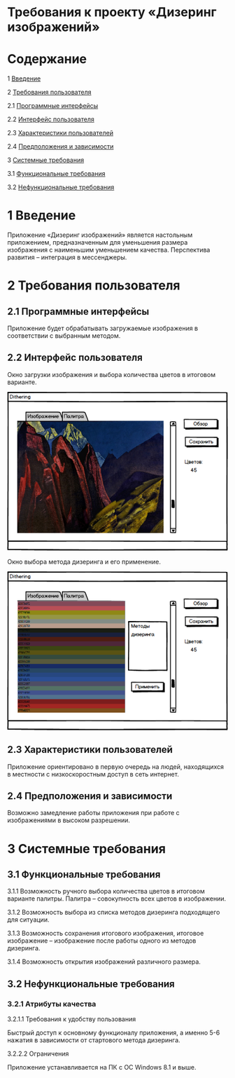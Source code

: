 # Требования к проекту «Дизеринг изображений» #

# Содержание #

1 [Введение](https://github.com/TischenkoArseny/Dithering/blob/master/Documents/Requirements/Requirements%20Document.md#1-%D0%B2%D0%B2%D0%B5%D0%B4%D0%B5%D0%BD%D0%B8%D0%B5)

2 [Требования пользователя](https://github.com/TischenkoArseny/Dithering/blob/master/Documents/Requirements/Requirements%20Document.md#2-%D1%82%D1%80%D0%B5%D0%B1%D0%BE%D0%B2%D0%B0%D0%BD%D0%B8%D1%8F-%D0%BF%D0%BE%D0%BB%D1%8C%D0%B7%D0%BE%D0%B2%D0%B0%D1%82%D0%B5%D0%BB%D1%8F)

2.1 [Программные интерфейсы](https://github.com/TischenkoArseny/Dithering/blob/master/Documents/Requirements/Requirements%20Document.md#21-%D0%BF%D1%80%D0%BE%D0%B3%D1%80%D0%B0%D0%BC%D0%BC%D0%BD%D1%8B%D0%B5-%D0%B8%D0%BD%D1%82%D0%B5%D1%80%D1%84%D0%B5%D0%B9%D1%81%D1%8B)

2.2 [Интерфейс пользователя](https://github.com/TischenkoArseny/Dithering/blob/master/Documents/Requirements/Requirements%20Document.md#22-%D0%B8%D0%BD%D1%82%D0%B5%D1%80%D1%84%D0%B5%D0%B9%D1%81-%D0%BF%D0%BE%D0%BB%D1%8C%D0%B7%D0%BE%D0%B2%D0%B0%D1%82%D0%B5%D0%BB%D1%8F)

2.3 [Характеристики пользователей](https://github.com/TischenkoArseny/Dithering/blob/master/Documents/Requirements/Requirements%20Document.md#23-%D1%85%D0%B0%D1%80%D0%B0%D0%BA%D1%82%D0%B5%D1%80%D0%B8%D1%81%D1%82%D0%B8%D0%BA%D0%B8-%D0%BF%D0%BE%D0%BB%D1%8C%D0%B7%D0%BE%D0%B2%D0%B0%D1%82%D0%B5%D0%BB%D0%B5%D0%B9)

2.4 [Предположения и зависимости](https://github.com/TischenkoArseny/Dithering/blob/master/Documents/Requirements/Requirements%20Document.md#24-%D0%BF%D1%80%D0%B5%D0%B4%D0%BF%D0%BE%D0%BB%D0%BE%D0%B6%D0%B5%D0%BD%D0%B8%D1%8F-%D0%B8-%D0%B7%D0%B0%D0%B2%D0%B8%D1%81%D0%B8%D0%BC%D0%BE%D1%81%D1%82%D0%B8)

3 [Системные требования](https://github.com/TischenkoArseny/Dithering/blob/master/Documents/Requirements/Requirements%20Document.md#3-%D1%81%D0%B8%D1%81%D1%82%D0%B5%D0%BC%D0%BD%D1%8B%D0%B5-%D1%82%D1%80%D0%B5%D0%B1%D0%BE%D0%B2%D0%B0%D0%BD%D0%B8%D1%8F)

3.1 [Функциональные требования](https://github.com/TischenkoArseny/Dithering/blob/master/Documents/Requirements/Requirements%20Document.md#31-%D1%84%D1%83%D0%BD%D0%BA%D1%86%D0%B8%D0%BE%D0%BD%D0%B0%D0%BB%D1%8C%D0%BD%D1%8B%D0%B5-%D1%82%D1%80%D0%B5%D0%B1%D0%BE%D0%B2%D0%B0%D0%BD%D0%B8%D1%8F)

3.2 [Нефункциональные требования](https://github.com/TischenkoArseny/Dithering/blob/master/Documents/Requirements/Requirements%20Document.md#32-%D0%BD%D0%B5%D1%84%D1%83%D0%BD%D0%BA%D1%86%D0%B8%D0%BE%D0%BD%D0%B0%D0%BB%D1%8C%D0%BD%D1%8B%D0%B5-%D1%82%D1%80%D0%B5%D0%B1%D0%BE%D0%B2%D0%B0%D0%BD%D0%B8%D1%8F)

# 1 Введение #

Приложение «Дизеринг изображений» является настольным приложением, предназначенным для уменьшения размера изображения с наименьшим уменьшением качества. Перспектива развития – интеграция в мессенджеры.

# 2 Требования пользователя #

## 2.1 Программные интерфейсы ##

Приложение будет обрабатывать загружаемые изображения в соответствии с выбранным методом.

## 2.2 Интерфейс пользователя ##

Окно загрузки изображения и выбора количества цветов в итоговом варианте.

 ![Рисунок 1](https://github.com/TischenkoArseny/Dithering/blob/master/Images/MainWindow.png)

Окно выбора метода дизеринга и его применение.

 ![Рисунок 2](https://github.com/TischenkoArseny/Dithering/blob/master/Images/SettingsWindow.png)
 
## 2.3 Характеристики пользователей ##

Приложение ориентировано в первую очередь на людей, находящихся в местности с низкоскоростным доступ в сеть интернет.

## 2.4 Предположения и зависимости ##

Возможно замедление работы приложения при работе с изображениями в высоком разрешении.

# 3 Системные требования #

## 3.1	 Функциональные требования ##

3.1.1 Возможность ручного выбора количества цветов в итоговом варианте палитры. Палитра – совокупность всех цветов в изображении.

3.1.2 Возможность выбора из списка методов дизеринга подходящего для ситуации.

3.1.3 Возможность сохранения итогового изображения, итоговое изображение – изображение после работы одного из методов дизеринга.

3.1.4 Возможность открытия изображений различного размера.

## 3.2 Нефункциональные требования ##

### 3.2.1 Атрибуты качества ###

3.2.1.1 Требования к удобству пользования

Быстрый доступ к основному функционалу приложения, а именно 5-6 нажатия в зависимости от стартового метода дизеринга.

3.2.2.2 Ограничения 

Приложение устанавливается на ПК с ОС Windows 8.1 и выше.
